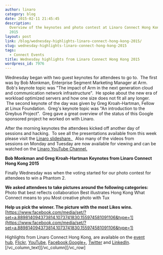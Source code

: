```yaml
---
author: linaro
category: blog
date: 2015-02-11 21:45:45
description:
  Overview of the keynotes and photo contest at Linaro Connect Hong Kong
  2015
layout: post
link: /blog/wednesday-highlights-linaro-connect-hong-kong-2015/
slug: wednesday-highlights-linaro-connect-hong-kong-2015
tags:
  - Connect Events
title: Wednesday highlights from Linaro Connect Hong Kong 2015
wordpress_id: 7976
---
```


Wednesday began with two guest keynotes for attendees to go to.  The first was by Bob Monkman, Enterprise Segment Marketing Manager at Arm.  Bob's keynote topic was "The impact of Arm in the next generation cloud and communication network infrastructure".  He spoke about the new era of workload optimized servers and how one size does not fit all any longer.  The second keynote of the day was given by Greg Kroah-Hartman, Fellow at Linux Foundation.  Greg's keynote topic was "An introduction to the Greybus Project".  Greg gave a great overview of the status of this Google sponsored project he worked on with Linaro.

After the morning keynotes the attendees kicked off another day of sessions and hacking.  To see all the presentations available from this week please visit the [Linaro slideshare. ](http://www.slideshare.net/linaroorg)  Also many of the videos from sessions on Monday and Tuesday are now available for viewing and can be watched on the [Linaro YouTube Channel.](https://www.youtube.com/user/LinaroOnAir/videos)

**Bob Monkman and Greg Kroah-Hartman Keynotes from Linaro Connect Hong Kong 2015**

Finally Wednesday was when the voting started for our photo contest for attendees to win a Phantom 2.

**We asked attendees to take pictures around the following categories:**
Photo that best reflects collaboration
Best illustrates Hong Kong
What Connect means to you
Most creative photo with Tux

**Help us pick the winner. The picture with the most Likes wins.**
[https://www.facebook.com/media/set/?set=a.889814094373814.1073741830.155974581091106&type=1](https://www.facebook.com/media/set/?set=a.889814094373814.1073741830.155974581091106&type=1)

Highlights from Linaro Connect Hong Kong, are available on the [event hub](https://connect.linaro.org/resources/), [Flickr](https://www.flickr.com/photos/linaroorg/), [YouTube](https://www.youtube.com/user/LinaroOnAir/), [Facebook](https://www.facebook.com/LinaroOrg),[Google+](https://web.archive.org/web/2019*/https://plus.google.com/+LinaroOnAir), [Twitter](https://twitter.com/linaroorg) and [LinkedIn](http://www.linkedin.com/company/1026961).[/vc_column_text][/vc_column][/vc_row]
